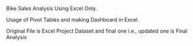 Bike Sales Analysis Using Excel Only.

Usage of Pivot Tables and making Dashboard in Excel.

Original File is Excel Project Dataset and final one i.e., updated one is Final Analysis
